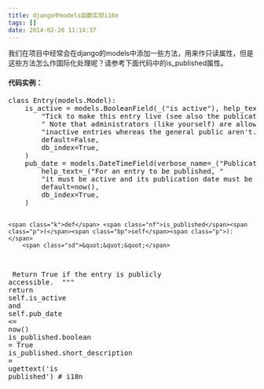 ```yaml
---
title: django中models函数实现i18n
tags: []
date: 2014-02-20 11:14:37
---
```


我们在项目中经常会在django的models中添加一些方法，用来作只读属性，但是这些方法怎么作国际化处理呢？请参考下面代码中的is_published属性。

<div class="section" id="s-">

#### 代码实例：

<div class="highlight"><pre><span class="k">class</span> <span class="nc">Entry</span><span class="p">(</span><span class="n">models</span><span class="o">.</span><span class="n">Model</span><span class="p">):</span>
    <span class="n">is_active</span> <span class="o">=</span> <span class="n">models</span><span class="o">.</span><span class="n">BooleanField</span><span class="p">(</span><span class="n">_</span><span class="p">(</span><span class="s">&quot;is active&quot;</span><span class="p">),</span> <span class="n">help_text</span><span class="o">=</span><span class="n">_</span><span class="p">(</span>
        <span class="s">&quot;Tick to make this entry live (see also the publication date).&quot;</span>
        <span class="s">&quot; Note that administrators (like yourself) are allowed to preview &quot;</span>
        <span class="s">&quot;inactive entries whereas the general public aren&#39;t.&quot;</span><span class="p">),</span>
        <span class="n">default</span><span class="o">=</span><span class="bp">False</span><span class="p">,</span>
        <span class="n">db_index</span><span class="o">=</span><span class="bp">True</span><span class="p">,</span>
    <span class="p">)</span>
    <span class="n">pub_date</span> <span class="o">=</span> <span class="n">models</span><span class="o">.</span><span class="n">DateTimeField</span><span class="p">(</span><span class="n">verbose_name</span><span class="o">=</span><span class="n">_</span><span class="p">(</span><span class="s">&quot;Publication date&quot;</span><span class="p">),</span>
        <span class="n">help_text</span><span class="o">=</span><span class="n">_</span><span class="p">(</span><span class="s">&quot;For an entry to be published, &quot;</span>
        <span class="s">&quot;it must be active and its publication date must be in the past.&quot;</span><span class="p">),</span>
        <span class="n">default</span><span class="o">=</span><span class="n">now</span><span class="p">(),</span>
        <span class="n">db_index</span><span class="o">=</span><span class="bp">True</span><span class="p">,</span>
    <span class="p">)</span>

    <span class="k">def</span> <span class="nf">is_published</span><span class="p">(</span><span class="bp">self</span><span class="p">):</span>
        <span class="sd">&quot;&quot;&quot;</span>
<span class="sd">        Return True if the entry is publicly accessible.</span>
<span class="sd">        &quot;&quot;&quot;</span>
        <span class="k">return</span> <span class="bp">self</span><span class="o">.</span><span class="n">is_active</span> <span class="ow">and</span> <span class="bp">self</span><span class="o">.</span><span class="n">pub_date</span> <span class="o">&lt;=</span> <span class="n">now</span><span class="p">()</span>
    <span class="n">is_published</span><span class="o">.</span><span class="n">boolean</span> <span class="o">=</span> <span class="bp">True</span>
    <span class="n">is_published</span><span class="o">.</span><span class="n">short_description</span> <span class="o">=</span> <span class="n">ugettext</span><span class="p">(</span><span class="s">&#39;is published&#39;</span><span class="p">)</span>  <span class="c"># i18n</span>
</pre></div>
</div>